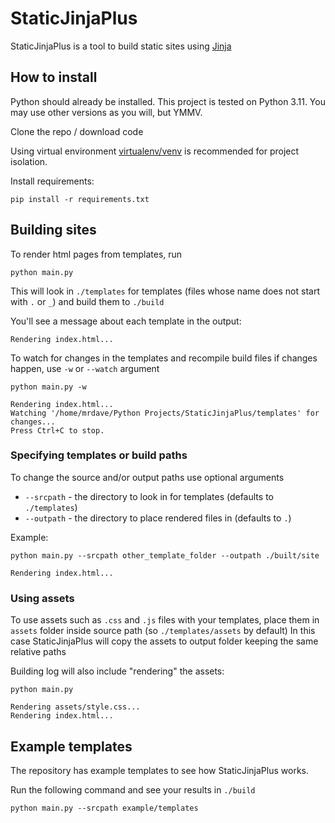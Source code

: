 # StaticJinjaPlus

StaticJinjaPlus is a tool to build static sites using [Jinja](https://jinja.palletsprojects.com/)

## How to install

Python should already be installed. This project is tested on Python 3.11. You may use other versions as you will, but YMMV.

Clone the repo / download code

Using virtual environment [virtualenv/venv](https://docs.python.org/3/library/venv.html) is recommended for project isolation.

Install requirements:
```commandline
pip install -r requirements.txt
```

## Building sites

To render html pages from templates, run
```commandline
python main.py
```
This will look in `./templates` for templates (files whose name does not start with `.` or `_`) and build them to `./build`

You'll see a message about each template in the output:
```commandline
Rendering index.html...
```

To watch for changes in the templates and recompile build files if changes happen, use `-w` or `--watch` argument
```commandline
python main.py -w

Rendering index.html...
Watching '/home/mrdave/Python Projects/StaticJinjaPlus/templates' for changes...
Press Ctrl+C to stop.
```

### Specifying templates or build paths

To change the source and/or output paths use optional arguments  
- `--srcpath` - the directory to look in for templates (defaults to `./templates`)  
- `--outpath` - the directory to place rendered files in (defaults to `.`)

Example:
```commandline
python main.py --srcpath other_template_folder --outpath ./built/site

Rendering index.html...
```

### Using assets

To use assets such as `.css` and `.js` files with your templates, place them in `assets` folder inside source path (so `./templates/assets` by default)
In this case StaticJinjaPlus will copy the assets to output folder keeping the same relative paths

Building log will also include "rendering" the assets:

```commandline
python main.py

Rendering assets/style.css...
Rendering index.html...
```

## Example templates
The repository has example templates to see how StaticJinjaPlus works.

Run the following command and see your results in `./build`
```commandline
python main.py --srcpath example/templates
```